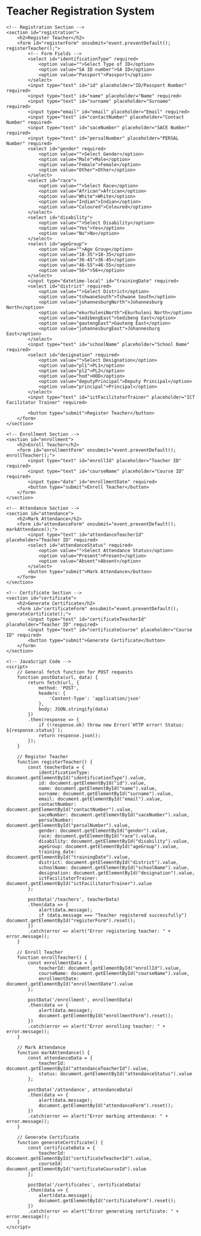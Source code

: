 <!DOCTYPE html>
<html lang="en">
<head>
    <meta charset="UTF-8">
    <meta name="viewport" content="width=device-width, initial-scale=1.0">
    <title>Teacher Registration System</title>
    <link rel="stylesheet" href="static/styles.css">
</head>
<body>
    <h1>Teacher Registration System</h1>

    <!-- Registration Section -->
    <section id="registration">
        <h2>Register Teacher</h2>
        <form id="registerForm" onsubmit="event.preventDefault(); registerTeacher();">
            <!-- Form Fields -->
            <select id="identificationType" required>
                <option value="">Select Type of ID</option>
                <option value="SA ID number">SA ID</option>
                <option value="Passport">Passport</option>
            </select>
            <input type="text" id="id" placeholder="ID/Passport Number" required>
            <input type="text" id="name" placeholder="Name" required>
            <input type="text" id="surname" placeholder="Surname" required>
            <input type="email" id="email" placeholder="Email" required>
            <input type="text" id="contactNumber" placeholder="Contact Number" required>
            <input type="text" id="saceNumber" placeholder="SACE Number" required>
            <input type="text" id="persalNumber" placeholder="PERSAL Number" required>
            <select id="gender" required>
                <option value="">Select Gender</option>
                <option value="Male">Male</option>
                <option value="Female">Female</option>
                <option value="Other">Other</option>
            </select>
            <select id="race">
                <option value="">Select Race</option>
                <option value="African">African</option>
                <option value="White">White</option>
                <option value="Indian">Indian</option>
                <option value="Coloured">Coloured</option>
            </select>
            <select id="disability">
                <option value="">Select Disability</option>
                <option value="Yes">Yes</option>
                <option value="No">No</option>
            </select>
            <select id="ageGroup">
                <option value="">Age Group</option>
                <option value="18-35">18-35</option>
                <option value="36-45">36-45</option>
                <option value="46-55">46-55</option>
                <option value="56+">56+</option>
            </select>
            <input type="datetime-local" id="trainingDate" required>
            <select id="district" required>
                <option value="">Select District</option>
                <option value="tshwaneSouth">Tshwane South</option>
                <option value="johannesburgNorth">Johannesburg North</option>
                <option value="ekurhuleniNorth">Ekurhuleni North</option>
                <option value="sedibengEast">Sedibeng East</option>
                <option value="gautengEast">Gauteng East</option>
                <option value="johannesburgEast">Johannesburg East</option>
            </select>
            <input type="text" id="schoolName" placeholder="School Name" required>
            <select id="designation" required>
                <option value="">Select Designation</option>
                <option value="pl1">PL1</option>
                <option value="pl2">PL2</option>
                <option value="hod">HOD</option>
                <option value="deputyPrincipal">Deputy Principal</option>
                <option value="principal">Principal</option>
            </select>
            <input type="text" id="ictFacilitatorTrainer" placeholder="ICT Facilitator Trainer" required>

            <button type="submit">Register Teacher</button>
        </form>
    </section>

    <!-- Enrollment Section -->
    <section id="enrollment">
        <h2>Enroll Teacher</h2>
        <form id="enrollmentForm" onsubmit="event.preventDefault(); enrollTeacher();">
            <input type="text" id="enrollId" placeholder="Teacher ID" required>
            <input type="text" id="courseName" placeholder="Course ID" required>
            <input type="date" id="enrollmentDate" required>
            <button type="submit">Enroll Teacher</button>
        </form>
    </section>

    <!-- Attendance Section -->
    <section id="attendance">
        <h2>Mark Attendance</h2>
        <form id="attendanceForm" onsubmit="event.preventDefault(); markAttendance();">
            <input type="text" id="attendanceTeacherId" placeholder="Teacher ID" required>
            <select id="attendanceStatus" required>
                <option value="">Select Attendance Status</option>
                <option value="Present">Present</option>
                <option value="Absent">Absent</option>
            </select>
            <button type="submit">Mark Attendance</button>
        </form>
    </section>

    <!-- Certificate Section -->
    <section id="certificate">
        <h2>Generate Certificate</h2>
        <form id="certificateForm" onsubmit="event.preventDefault(); generateCertificate();">
            <input type="text" id="certificateTeacherId" placeholder="Teacher ID" required>
            <input type="text" id="certificateCourse" placeholder="Course ID" required>
            <button type="submit">Generate Certificate</button>
        </form>
    </section>

    <!-- JavaScript Code -->
    <script>
        // General fetch function for POST requests
        function postData(url, data) {
            return fetch(url, {
                method: 'POST',
                headers: {
                    'Content-Type': 'application/json'
                },
                body: JSON.stringify(data)
            })
            .then(response => {
                if (!response.ok) throw new Error(`HTTP error! Status: ${response.status}`);
                return response.json();
            });
        }

        // Register Teacher
        function registerTeacher() {
            const teacherData = {
                identificationType: document.getElementById("identificationType").value,
                id: document.getElementById("id").value,
                name: document.getElementById("name").value,
                surname: document.getElementById("surname").value,
                email: document.getElementById("email").value,
                contactNumber: document.getElementById("contactNumber").value,
                saceNumber: document.getElementById("saceNumber").value,
                persalNumber: document.getElementById("persalNumber").value,
                gender: document.getElementById("gender").value,
                race: document.getElementById("race").value,
                disability: document.getElementById("disability").value,
                ageGroup: document.getElementById("ageGroup").value,
                training_date: document.getElementById("trainingDate").value,
                district: document.getElementById("district").value,
                schoolName: document.getElementById("schoolName").value,
                designation: document.getElementById("designation").value,
                ictFacilitatorTrainer: document.getElementById("ictFacilitatorTrainer").value
            };

            postData('/teachers', teacherData)
            .then(data => {
                alert(data.message);
                if (data.message === "Teacher registered successfully") document.getElementById("registerForm").reset();
            })
            .catch(error => alert("Error registering teacher: " + error.message));
        }

        // Enroll Teacher
        function enrollTeacher() {
            const enrollmentData = {
                teacherId: document.getElementById("enrollId").value,
                courseName: document.getElementById("courseName").value,
                enrollmentDate: document.getElementById("enrollmentDate").value
            };

            postData('/enrollment', enrollmentData)
            .then(data => {
                alert(data.message);
                document.getElementById("enrollmentForm").reset();
            })
            .catch(error => alert("Error enrolling teacher: " + error.message));
        }

        // Mark Attendance
        function markAttendance() {
            const attendanceData = {
                teacherId: document.getElementById("attendanceTeacherId").value,
                status: document.getElementById("attendanceStatus").value
            };

            postData('/attendance', attendanceData)
            .then(data => {
                alert(data.message);
                document.getElementById("attendanceForm").reset();
            })
            .catch(error => alert("Error marking attendance: " + error.message));
        }

        // Generate Certificate
        function generateCertificate() {
            const certificateData = {
                teacherId: document.getElementById("certificateTeacherId").value,
                courseId: document.getElementById("certificateCourseId").value
            };

            postData('/certificates', certificateData)
            .then(data => {
                alert(data.message);
                document.getElementById("certificateForm").reset();
            })
            .catch(error => alert("Error generating certificate: " + error.message));
        }
    </script>
</body>
</html>
